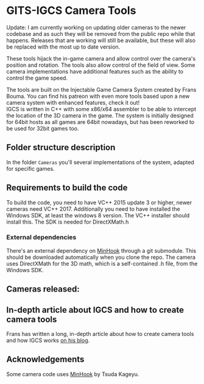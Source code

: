 GITS-IGCS Camera Tools
===============================================

Update: I am currently working on updating older cameras to the newer codebase and as such they will be removed from the public repo while that happens. 
Releases that are working will still be available, but these will also be replaced with the most up to date version.

These tools hijack the in-game camera and allow control over the camera's position and rotation. The tools also 
allow control of the field of view. Some camera implementations have additional features such as the ability to control the game speed.

The tools are built on the Injectable Game Camera System created by Frans Bouma. You can find his patreon with even more tools based upon a 
new camera system with enhanced features, check it out!  
IGCS is written in C++ with some x86/x64 assembler to be able to intercept the location of the 3D camera in the game. 
The system is initially designed for 64bit hosts as all games are 64bit nowadays, but has been reworked to be used for 32bit games too. 

## Folder structure description

In the folder `Cameras` you'll several implementations of the system, adapted for specific games. 

## Requirements to build the code
To build the code, you need to have VC++ 2015 update 3 or higher, newer cameras need VC++ 2017. 
Additionally you need to have installed the Windows SDK, at least the windows 8 version. The VC++ installer should install this. 
The SDK is needed for DirectXMath.h

### External dependencies
There's an external dependency on [MinHook](https://github.com/TsudaKageyu/minhook) through a git submodule. This should be downloaded
automatically when you clone the repo. The camera uses DirectXMath for the 3D math, which is a self-contained .h file, from the Windows SDK. 

## Cameras released: 

## In-depth article about IGCS and how to create camera tools
Frans has written a long, in-depth article about how to create camera tools and how IGCS works [on his blog](https://weblogs.asp.net/fbouma/let-s-add-a-photo-mode-to-wolfenstein-ii-the-new-colossus-pc).

## Acknowledgements
Some camera code uses [MinHook](https://github.com/TsudaKageyu/minhook) by Tsuda Kageyu.


